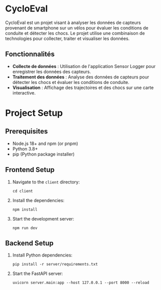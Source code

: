 # CycloEval

CycloEval est un projet visant à analyser les données de capteurs provenant de smartphone sur un vélos pour évaluer les conditions de conduite et détecter les chocs. Le projet utilise une combinaison de technologies pour collecter, traiter et visualiser les données.

## Fonctionnalités

- **Collecte de données** : Utilisation de l'application Sensor Logger pour enregistrer les données des capteurs.
- **Traitement des données** : Analyse des données de capteurs pour détecter les chocs et évaluer les conditions de conduite.
- **Visualisation** : Affichage des trajectoires et des chocs sur une carte interactive.

# Project Setup

## Prerequisites

- Node.js 18+ and npm (or pnpm)
- Python 3.8+
- pip (Python package installer)

## Frontend Setup

1. Navigate to the `client` directory:

   ```shell
   cd client
   ```

2. Install the dependencies:

   ```shell
   npm install
   ```

3. Start the development server:
   ```shell
   npm run dev
   ```

## Backend Setup

1. Install Python dependencies:

   ```shell
   pip install -r server/requirements.txt
   ```

2. Start the FastAPI server:
   ```shell
   uvicorn server.main:app --host 127.0.0.1 --port 8000 --reload
   ```
